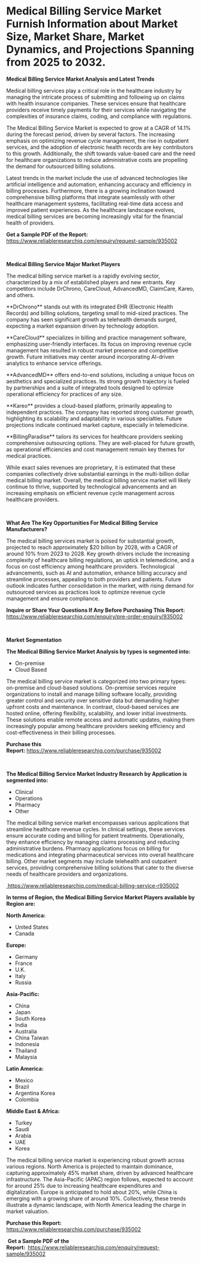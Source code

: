 <p><h1>Medical Billing Service Market Furnish Information about Market Size, Market Share, Market Dynamics, and Projections Spanning from 2025 to 2032.</h1></p><p><strong>Medical Billing Service Market Analysis and Latest Trends</strong></p>
<p><p>Medical billing services play a critical role in the healthcare industry by managing the intricate process of submitting and following up on claims with health insurance companies. These services ensure that healthcare providers receive timely payments for their services while navigating the complexities of insurance claims, coding, and compliance with regulations.</p><p>The Medical Billing Service Market is expected to grow at a CAGR of 14.1% during the forecast period, driven by several factors. The increasing emphasis on optimizing revenue cycle management, the rise in outpatient services, and the adoption of electronic health records are key contributors to this growth. Additionally, the shift towards value-based care and the need for healthcare organizations to reduce administrative costs are propelling the demand for outsourced billing solutions.</p><p>Latest trends in the market include the use of advanced technologies like artificial intelligence and automation, enhancing accuracy and efficiency in billing processes. Furthermore, there is a growing inclination toward comprehensive billing platforms that integrate seamlessly with other healthcare management systems, facilitating real-time data access and improved patient experiences. As the healthcare landscape evolves, medical billing services are becoming increasingly vital for the financial health of providers.</p></p>
<p><strong>Get a Sample PDF of the Report:&nbsp;</strong> <a href="https://www.reliableresearchiq.com/enquiry/request-sample/935002?utm_campaign=3191&utm_medium=2&utm_source=Github&utm_content=ia&utm_term=18042025&utm_id=medical-billing-service">https://www.reliableresearchiq.com/enquiry/request-sample/935002</a></p>
<p>&nbsp;</p>
<p><strong>Medical Billing Service Major Market Players</strong></p>
<p><p>The medical billing service market is a rapidly evolving sector, characterized by a mix of established players and new entrants. Key competitors include DrChrono, CareCloud, AdvancedMD, ClaimCare, Kareo, and others.</p><p>**DrChrono** stands out with its integrated EHR (Electronic Health Records) and billing solutions, targeting small to mid-sized practices. The company has seen significant growth as telehealth demands surged, expecting a market expansion driven by technology adoption.</p><p>**CareCloud** specializes in billing and practice management software, emphasizing user-friendly interfaces. Its focus on improving revenue cycle management has resulted in robust market presence and competitive growth. Future initiatives may center around incorporating AI-driven analytics to enhance service offerings.</p><p>**AdvancedMD** offers end-to-end solutions, including a unique focus on aesthetics and specialized practices. Its strong growth trajectory is fueled by partnerships and a suite of integrated tools designed to optimize operational efficiency for practices of any size.</p><p>**Kareo** provides a cloud-based platform, primarily appealing to independent practices. The company has reported strong customer growth, highlighting its scalability and adaptability in various specialties. Future projections indicate continued market capture, especially in telemedicine.</p><p>**BillingParadise** tailors its services for healthcare providers seeking comprehensive outsourcing options. They are well-placed for future growth, as operational efficiencies and cost management remain key themes for medical practices. </p><p>While exact sales revenues are proprietary, it is estimated that these companies collectively drive substantial earnings in the multi-billion dollar medical billing market. Overall, the medical billing service market will likely continue to thrive, supported by technological advancements and an increasing emphasis on efficient revenue cycle management across healthcare providers.</p></p>
<p>&nbsp;</p>
<p><strong>What Are The Key Opportunities For Medical Billing Service Manufacturers?</strong></p>
<p><p>The medical billing services market is poised for substantial growth, projected to reach approximately $20 billion by 2028, with a CAGR of around 10% from 2023 to 2028. Key growth drivers include the increasing complexity of healthcare billing regulations, an uptick in telemedicine, and a focus on cost efficiency among healthcare providers. Technological advancements, such as AI and automation, enhance billing accuracy and streamline processes, appealing to both providers and patients. Future outlook indicates further consolidation in the market, with rising demand for outsourced services as practices look to optimize revenue cycle management and ensure compliance.</p></p>
<p><strong>Inquire or Share Your Questions If Any Before Purchasing This Report:</strong> <a href="https://www.reliableresearchiq.com/enquiry/pre-order-enquiry/935002?utm_campaign=3191&utm_medium=2&utm_source=Github&utm_content=ia&utm_term=18042025&utm_id=medical-billing-service">https://www.reliableresearchiq.com/enquiry/pre-order-enquiry/935002</a></p>
<p>&nbsp;</p>
<p><strong>Market Segmentation</strong></p>
<p><strong>The Medical Billing Service Market Analysis by types is segmented into:</strong></p>
<p><ul><li>On-premise</li><li>Cloud Based</li></ul></p>
<p><p>The medical billing service market is categorized into two primary types: on-premise and cloud-based solutions. On-premise services require organizations to install and manage billing software locally, providing greater control and security over sensitive data but demanding higher upfront costs and maintenance. In contrast, cloud-based services are hosted online, offering flexibility, scalability, and lower initial investments. These solutions enable remote access and automatic updates, making them increasingly popular among healthcare providers seeking efficiency and cost-effectiveness in their billing processes.</p></p>
<p><strong>Purchase this Report:&nbsp;</strong><a href="https://www.reliableresearchiq.com/purchase/935002?utm_campaign=3191&utm_medium=2&utm_source=Github&utm_content=ia&utm_term=18042025&utm_id=medical-billing-service">https://www.reliableresearchiq.com/purchase/935002</a></p>
<p>&nbsp;</p>
<p><strong>The Medical Billing Service Market Industry Research by Application is segmented into:</strong></p>
<p><ul><li>Clinical</li><li>Operations</li><li>Pharmacy</li><li>Other</li></ul></p>
<p><p>The medical billing service market encompasses various applications that streamline healthcare revenue cycles. In clinical settings, these services ensure accurate coding and billing for patient treatments. Operationally, they enhance efficiency by managing claims processing and reducing administrative burdens. Pharmacy applications focus on billing for medications and integrating pharmaceutical services into overall healthcare billing. Other market segments may include telehealth and outpatient services, providing comprehensive billing solutions that cater to the diverse needs of healthcare providers and organizations.</p></p>
<p><a href="https://www.reliableresearchiq.com/medical-billing-service-r935002?utm_campaign=3191&utm_medium=2&utm_source=Github&utm_content=ia&utm_term=18042025&utm_id=medical-billing-service">&nbsp;https://www.reliableresearchiq.com/medical-billing-service-r935002</a></p>
<p><strong>In terms of Region, the Medical Billing Service Market Players available by Region are:</strong></p>
<p>
    <p> <strong> North America: </strong>
        <ul>
            <li>United States</li>
            <li>Canada</li>
        </ul>
        </p> 
    <p> <strong> Europe: </strong>
        <ul>
            <li>Germany</li>
            <li>France</li>
            <li>U.K.</li>
            <li>Italy</li>
            <li>Russia</li>
        </ul>
        </p> 
    <p> <strong> Asia-Pacific: </strong>
        <ul>
            <li>China</li>
            <li>Japan</li>
            <li>South Korea</li>
            <li>India</li>
            <li>Australia</li>
            <li>China Taiwan</li>
            <li>Indonesia</li>
            <li>Thailand</li>
            <li>Malaysia</li>
        </ul>
        </p> 
    <p> <strong> Latin America: </strong>
        <ul>
            <li>Mexico</li>
            <li>Brazil</li>
            <li>Argentina Korea</li>
            <li>Colombia</li>
        </ul>
        </p> 
    <p> <strong> Middle East & Africa: </strong>
        <ul>
            <li>Turkey</li>
            <li>Saudi</li>
            <li>Arabia</li>
            <li>UAE</li>
            <li>Korea</li>
        </ul>
    </p>
    </p>
<p><p>The medical billing service market is experiencing robust growth across various regions. North America is projected to maintain dominance, capturing approximately 45% market share, driven by advanced healthcare infrastructure. The Asia-Pacific (APAC) region follows, expected to account for around 25% due to increasing healthcare expenditures and digitalization. Europe is anticipated to hold about 20%, while China is emerging with a growing share of around 10%. Collectively, these trends illustrate a dynamic landscape, with North America leading the charge in market valuation.</p></p>
<p><strong>Purchase this Report: </strong><a href="https://www.reliableresearchiq.com/purchase/935002?utm_campaign=3191&utm_medium=2&utm_source=Github&utm_content=ia&utm_term=18042025&utm_id=medical-billing-service">https://www.reliableresearchiq.com/purchase/935002</a></p>
<p>&nbsp;<strong>Get a Sample PDF of the Report:&nbsp;&nbsp;</strong><a href="https://www.reliableresearchiq.com/enquiry/request-sample/935002?utm_campaign=3191&utm_medium=2&utm_source=Github&utm_content=ia&utm_term=18042025&utm_id=medical-billing-service">https://www.reliableresearchiq.com/enquiry/request-sample/935002</a></p>
<p><strong></strong></p>
<p><p></p><p></p><p></p></p>
